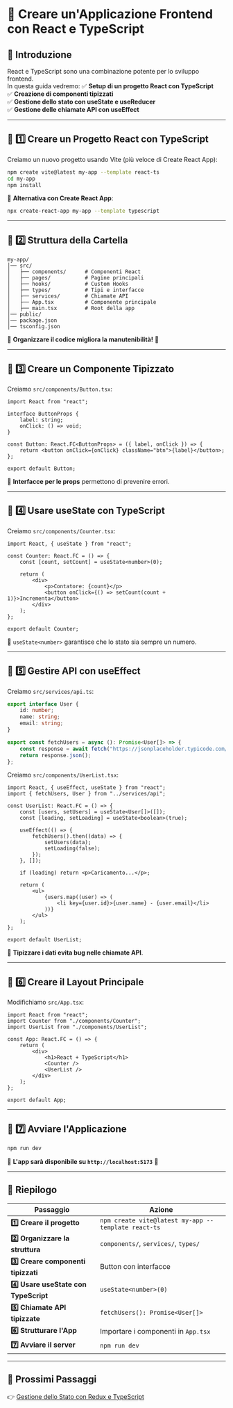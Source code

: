 # 📌 Creare un'Applicazione Frontend con React e TypeScript

## 🎯 Introduzione
React e TypeScript sono una combinazione potente per lo sviluppo frontend.  
In questa guida vedremo:
✅ **Setup di un progetto React con TypeScript**  
✅ **Creazione di componenti tipizzati**  
✅ **Gestione dello stato con useState e useReducer**  
✅ **Gestione delle chiamate API con useEffect**  

---

## 📌 1️⃣ Creare un Progetto React con TypeScript
Creiamo un nuovo progetto usando Vite (più veloce di Create React App):

```sh
npm create vite@latest my-app --template react-ts
cd my-app
npm install
````

📌 **Alternativa con Create React App**:

```sh
npx create-react-app my-app --template typescript
```

---

## 📌 2️⃣ Struttura della Cartella

```
my-app/
│── src/
│   ├── components/      # Componenti React
│   ├── pages/           # Pagine principali
│   ├── hooks/           # Custom Hooks
│   ├── types/           # Tipi e interfacce
│   ├── services/        # Chiamate API
│   ├── App.tsx          # Componente principale
│   ├── main.tsx         # Root della app
│── public/
│── package.json
│── tsconfig.json
```

📌 **Organizzare il codice migliora la manutenibilità!** 🚀

---

## 📌 3️⃣ Creare un Componente Tipizzato

Creiamo `src/components/Button.tsx`:

```tsx
import React from "react";

interface ButtonProps {
    label: string;
    onClick: () => void;
}

const Button: React.FC<ButtonProps> = ({ label, onClick }) => {
    return <button onClick={onClick} className="btn">{label}</button>;
};

export default Button;
```

📌 **Interfacce per le props** permettono di prevenire errori.

---

## 📌 4️⃣ Usare useState con TypeScript

Creiamo `src/components/Counter.tsx`:

```tsx
import React, { useState } from "react";

const Counter: React.FC = () => {
    const [count, setCount] = useState<number>(0);

    return (
        <div>
            <p>Contatore: {count}</p>
            <button onClick={() => setCount(count + 1)}>Incrementa</button>
        </div>
    );
};

export default Counter;
```

📌 `useState<number>` garantisce che lo stato sia sempre un numero.

---

## 📌 5️⃣ Gestire API con useEffect

Creiamo `src/services/api.ts`:

```ts
export interface User {
    id: number;
    name: string;
    email: string;
}

export const fetchUsers = async (): Promise<User[]> => {
    const response = await fetch("https://jsonplaceholder.typicode.com/users");
    return response.json();
};
```

Creiamo `src/components/UserList.tsx`:

```tsx
import React, { useEffect, useState } from "react";
import { fetchUsers, User } from "../services/api";

const UserList: React.FC = () => {
    const [users, setUsers] = useState<User[]>([]);
    const [loading, setLoading] = useState<boolean>(true);

    useEffect(() => {
        fetchUsers().then((data) => {
            setUsers(data);
            setLoading(false);
        });
    }, []);

    if (loading) return <p>Caricamento...</p>;

    return (
        <ul>
            {users.map((user) => (
                <li key={user.id}>{user.name} - {user.email}</li>
            ))}
        </ul>
    );
};

export default UserList;
```

📌 **Tipizzare i dati evita bug nelle chiamate API**.

---

## 📌 6️⃣ Creare il Layout Principale

Modifichiamo `src/App.tsx`:

```tsx
import React from "react";
import Counter from "./components/Counter";
import UserList from "./components/UserList";

const App: React.FC = () => {
    return (
        <div>
            <h1>React + TypeScript</h1>
            <Counter />
            <UserList />
        </div>
    );
};

export default App;
```

---

## 📌 7️⃣ Avviare l'Applicazione

```sh
npm run dev
```

📌 **L'app sarà disponibile su `http://localhost:5173`** 🚀

---

## 📌 Riepilogo

|Passaggio|Azione|
|---|---|
|**1️⃣ Creare il progetto**|`npm create vite@latest my-app --template react-ts`|
|**2️⃣ Organizzare la struttura**|`components/`, `services/`, `types/`|
|**3️⃣ Creare componenti tipizzati**|Button con interfacce|
|**4️⃣ Usare useState con TypeScript**|`useState<number>(0)`|
|**5️⃣ Chiamate API tipizzate**|`fetchUsers(): Promise<User[]>`|
|**6️⃣ Strutturare l'App**|Importare i componenti in `App.tsx`|
|**7️⃣ Avviare il server**|`npm run dev`|

---

## 📌 Prossimi Passaggi

👉 [Gestione dello Stato con Redux e TypeScript](https://chatgpt.com/c/07_Esempi_Pratici/07_Redux_TS)